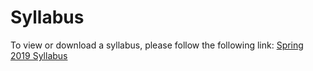 # Syllabus

To view or download a syllabus, please follow the following link: [Spring 2019 Syllabus](https://media.ed.science.psu.edu/sites/media/ed/files/documents/houckwc_syllabus_fa18.pdf)